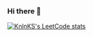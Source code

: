 ### Hi there 👋
[![KnlnKS's LeetCode stats](https://leetcode-stats-six.vercel.app/api?Aleeg0=KnlnKS&theme=dark)](https://github.com/KnlnKS/leetcode-stats)

<!--
**Aleeg0/Aleeg0** is a ✨ _special_ ✨ repository because its `README.md` (this file) appears on your GitHub profile.

Here are some ideas to get you started:

- 🔭 I’m currently working on ...
- 🌱 I’m currently learning ...
- 👯 I’m looking to collaborate on ...
- 🤔 I’m looking for help with ...
- 💬 Ask me about ...
- 📫 How to reach me: ...
- 😄 Pronouns: ...
- ⚡ Fun fact: ...
-->
